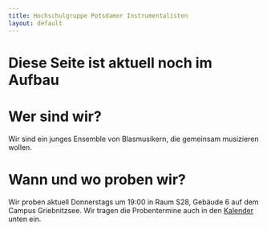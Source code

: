 ```yaml
---
title: Hochschulgruppe Potsdamer Instrumentalisten
layout: default
---
```


# Diese Seite ist aktuell noch im Aufbau
# Wer sind wir?
Wir sind ein junges Ensemble von Blasmusikern, die gemeinsam musizieren wollen.
# Wann und wo proben wir?
Wir proben aktuell Donnerstags um 19:00 in Raum S28, Gebäude 6 auf dem Campus Griebnitzsee. Wir tragen die Probentermine auch in den [Kalender](#kalender) unten ein.
